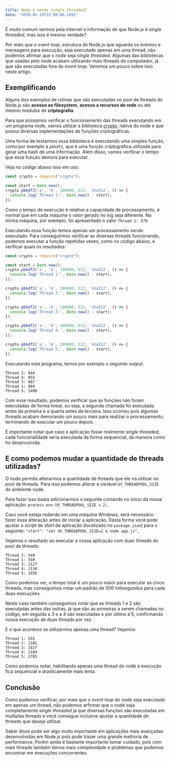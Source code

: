 ```yaml
---
title: Node é mesmo single threaded?
date: "2020-05-19T22:00:00.169Z"
---
```


É muito comum vermos pela internet a informação de que Node.js é _single threaded_, mas isso é mesmo verdade?

Por mais que o _event loop_, estrutura do Node.js que aguarda os eventos e mensagens para execução, seja executado apenas em uma thread, não podemos afirmar que o node seja _single threaded_. Algumas das bibliotecas que usadas pelo node acabam utilizando mais threads do computador, já que são executadas fora do _event loop_. Veremos um pouco sobre isso neste artigo.

## Exemplificando

Alguns dos exemplos de rotinas que são executadas no pool de threads do Node.js são __acesso ao filesystem__, __acesso a recursos de rede__ ou até mesmo módulos de __criptografia__.

Para que possamos verificar o funcionamento das threads executando em um programa node, vamos utilizar a biblioteca [_crypto_](https://github.com/nodejs/node/blob/master/lib/crypto.js), nativa do node e que possui diversas implementações de funções criptográficas.

Uma forma de testarmos essa biblioteca é executando uma simples função, como por exemplo a `pbkdf2`, que é uma função criptográfica utilizada para gerar uma hash de uma informação. Além disso, vamos verificar o tempo que essa função demora para executar.

Veja no código abaixo isso em uso:

```javascript
const crypto = require("crypto");

const start = Date.now();
crypto.pbkdf2('a', 'b', 100000, 512, 'sha512', () => {
  console.log('Thread 1:', Date.now() - start);
});
```

Como o tempo de execução é relativo a capacidade de processamento, é normal que em cada máquina o valor gerado no log seja diferente. Na minha máquina, por exemplo, foi apresentado o valor `Thread 1: 579`.

Executando essa função temos apenas um processamento sendo executado. Para conseguirmos verificar as diversas threads funcionando, podemos executar a função repetidas vezes, como no código abaixo, e verificar quais os resultados:

```javascript
const crypto = require("crypto");

const start = Date.now();
crypto.pbkdf2('a', 'b', 100000, 512, 'sha512', () => {
  console.log('Thread 1:', Date.now() - start);
});

crypto.pbkdf2('a', 'b', 100000, 512, 'sha512', () => {
  console.log('Thread 2:', Date.now() - start);
});

crypto.pbkdf2('a', 'b', 100000, 512, 'sha512', () => {
  console.log('Thread 3:', Date.now() - start);
});

crypto.pbkdf2('a', 'b', 100000, 512, 'sha512', () => {
  console.log('Thread 4:', Date.now() - start);
});

crypto.pbkdf2('a', 'b', 100000, 512, 'sha512', () => {
  console.log('Thread 5:', Date.now() - start);
});
```

Executando este programa, temos por exemplo o seguinte _output_:

```
Thread 2: 844
Thread 4: 855
Thread 3: 887
Thread 1: 904
Thread 5: 1490
```

Com esse resultado, podemos verificar que as funções não foram executadas de forma linear, ou seja, a segunda chamada foi executada antes da primeira e a quarta antes da terceira. Isso ocorreu pois algumas threads acabam demorando um pouco mais para realizar o processamento, terminando de executar um pouco depois.

É importante notar que caso a aplicação fosse realmente _single threaded_, cada funcionalidade seria executada de forma sequencial, da maneira como foi desenvolvida.

## E como podemos mudar a quantidade de threads utilizadas?

O node permite alterarmos a quantidade de threads que ele irá utilizar no pool de threads. Para isso podemos alterar a variável `UV_THREADPOOL_SIZE` do ambiente node.

Para fazer isso basta adicionarmos o seguinte comando no início da nossa aplicação: `process.env.UV_THREADPOOL_SIZE = 2;`.

Caso você esteja rodando em uma máquina Windows, será necessário fazer essa alteração antes de iniciar a aplicação. Desta forma você pode ajustar o _script_ de _start_ da aplicação (localizado no `package.json`) para o seguinte: `"start": "set UV_THREADPOOL_SIZE=2 & node app.js",`

Vejamos o resultado ao executar a nossa aplicação com duas threads do pool de threads:

```
Thread 2: 549
Thread 1: 559
Thread 3: 1127
Thread 4: 1134
Thread 5: 1656
```

Como podemos ver, o tempo total é um pouco maior para executar as cinco threads, mas conseguimos notar um padrão de 500 milisegundos para cada duas execuções.

Neste caso também conseguimos notar que as threads 1 e 2 são executadas antes das outras, já que são as primeiras a serem chamadas no código, em seguida a 3 e a 4 são executadas e por último a 5, confirmando nossa execução de duas threads por vez.

E o que acontece se utilizarmos apenas uma thread? Vejamos:

```
Thread 1: 555
Thread 2: 1101
Thread 3: 1627
Thread 4: 2184
Thread 5: 2785
```

Como podemos notar, habilitando apenas uma thread do node a execução fica sequencial e drasticamente mais lenta.

## Conclusão

Como pudemos verificar, por mais que o _event loop_ do node seja executado em apenas um thread, não podemos arfirmar que o node seja completamente _single threaded_ já que diversas funções são executadas em multiplas threads e você consegue inclusive ajustar a quantidade de threads que deseja utilizar.

Saber disso pode ser algo muito importante em aplicações mais avançadas desenvolvidas em Node.js pois pode trazer uma grande melhoria de performance. Porém ainda é bastante importante tomar cuidado, pois com mais threads também temos mais complexidade e problemas que podemos encontrar em execuções concorrentes.
